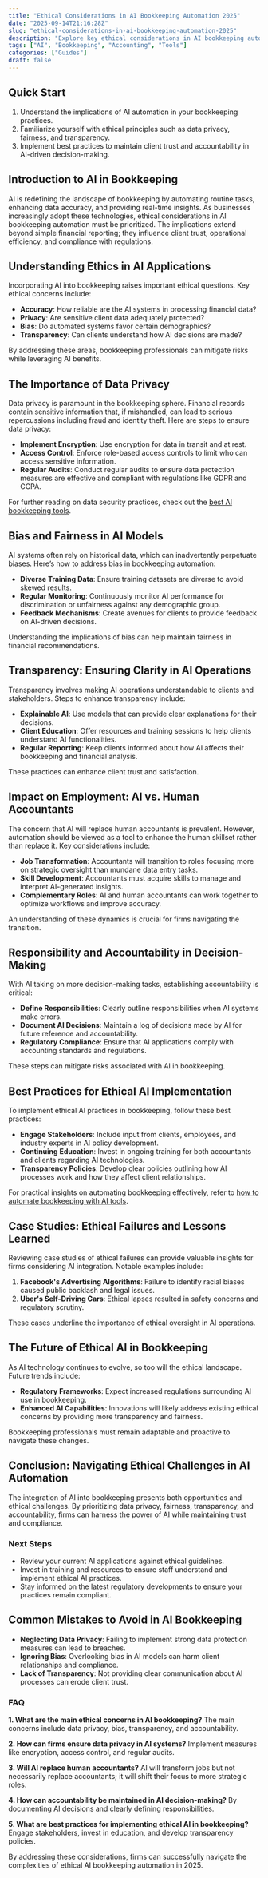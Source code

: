```yaml
---
title: "Ethical Considerations in AI Bookkeeping Automation 2025"
date: "2025-09-14T21:16:28Z"
slug: "ethical-considerations-in-ai-bookkeeping-automation-2025"
description: "Explore key ethical considerations in AI bookkeeping automation for business leaders and accountants to ensure responsible practice."
tags: ["AI", "Bookkeeping", "Accounting", "Tools"]
categories: ["Guides"]
draft: false
---
```


## Quick Start

1. Understand the implications of AI automation in your bookkeeping practices.
2. Familiarize yourself with ethical principles such as data privacy, fairness, and transparency.
3. Implement best practices to maintain client trust and accountability in AI-driven decision-making.

## Introduction to AI in Bookkeeping

AI is redefining the landscape of bookkeeping by automating routine tasks, enhancing data accuracy, and providing real-time insights. As businesses increasingly adopt these technologies, ethical considerations in AI bookkeeping automation must be prioritized. The implications extend beyond simple financial reporting; they influence client trust, operational efficiency, and compliance with regulations.

## Understanding Ethics in AI Applications

Incorporating AI into bookkeeping raises important ethical questions. Key ethical concerns include:

- **Accuracy**: How reliable are the AI systems in processing financial data?
- **Privacy**: Are sensitive client data adequately protected?
- **Bias**: Do automated systems favor certain demographics?
- **Transparency**: Can clients understand how AI decisions are made?

By addressing these areas, bookkeeping professionals can mitigate risks while leveraging AI benefits.

## The Importance of Data Privacy

Data privacy is paramount in the bookkeeping sphere. Financial records contain sensitive information that, if mishandled, can lead to serious repercussions including fraud and identity theft. Here are steps to ensure data privacy:

- **Implement Encryption**: Use encryption for data in transit and at rest.
- **Access Control**: Enforce role-based access controls to limit who can access sensitive information.
- **Regular Audits**: Conduct regular audits to ensure data protection measures are effective and compliant with regulations like GDPR and CCPA.

For further reading on data security practices, check out the [best AI bookkeeping tools](/posts/best-ai-bookkeeping-tools-for-small-businesses-2025/).

## Bias and Fairness in AI Models

AI systems often rely on historical data, which can inadvertently perpetuate biases. Here’s how to address bias in bookkeeping automation:

- **Diverse Training Data**: Ensure training datasets are diverse to avoid skewed results.
- **Regular Monitoring**: Continuously monitor AI performance for discrimination or unfairness against any demographic group.
- **Feedback Mechanisms**: Create avenues for clients to provide feedback on AI-driven decisions.

Understanding the implications of bias can help maintain fairness in financial recommendations.

## Transparency: Ensuring Clarity in AI Operations

Transparency involves making AI operations understandable to clients and stakeholders. Steps to enhance transparency include:

- **Explainable AI**: Use models that can provide clear explanations for their decisions.
- **Client Education**: Offer resources and training sessions to help clients understand AI functionalities.
- **Regular Reporting**: Keep clients informed about how AI affects their bookkeeping and financial analysis.

These practices can enhance client trust and satisfaction.

## Impact on Employment: AI vs. Human Accountants

The concern that AI will replace human accountants is prevalent. However, automation should be viewed as a tool to enhance the human skillset rather than replace it. Key considerations include:

- **Job Transformation**: Accountants will transition to roles focusing more on strategic oversight than mundane data entry tasks.
- **Skill Development**: Accountants must acquire skills to manage and interpret AI-generated insights.
- **Complementary Roles**: AI and human accountants can work together to optimize workflows and improve accuracy.

An understanding of these dynamics is crucial for firms navigating the transition.

## Responsibility and Accountability in Decision-Making

With AI taking on more decision-making tasks, establishing accountability is critical:

- **Define Responsibilities**: Clearly outline responsibilities when AI systems make errors.
- **Document AI Decisions**: Maintain a log of decisions made by AI for future reference and accountability.
- **Regulatory Compliance**: Ensure that AI applications comply with accounting standards and regulations.

These steps can mitigate risks associated with AI in bookkeeping.

## Best Practices for Ethical AI Implementation

To implement ethical AI practices in bookkeeping, follow these best practices:

- **Engage Stakeholders**: Include input from clients, employees, and industry experts in AI policy development.
- **Continuing Education**: Invest in ongoing training for both accountants and clients regarding AI technologies.
- **Transparency Policies**: Develop clear policies outlining how AI processes work and how they affect client relationships.

For practical insights on automating bookkeeping effectively, refer to [how to automate bookkeeping with AI tools](/posts/how-to-automate-bookkeeping-with-ai-quickbooks-receipt-ocr/).

## Case Studies: Ethical Failures and Lessons Learned

Reviewing case studies of ethical failures can provide valuable insights for firms considering AI integration. Notable examples include:

1. **Facebook's Advertising Algorithms**: Failure to identify racial biases caused public backlash and legal issues.
2. **Uber's Self-Driving Cars**: Ethical lapses resulted in safety concerns and regulatory scrutiny.

These cases underline the importance of ethical oversight in AI operations.

## The Future of Ethical AI in Bookkeeping

As AI technology continues to evolve, so too will the ethical landscape. Future trends include:

- **Regulatory Frameworks**: Expect increased regulations surrounding AI use in bookkeeping.
- **Enhanced AI Capabilities**: Innovations will likely address existing ethical concerns by providing more transparency and fairness.

Bookkeeping professionals must remain adaptable and proactive to navigate these changes.

## Conclusion: Navigating Ethical Challenges in AI Automation

The integration of AI into bookkeeping presents both opportunities and ethical challenges. By prioritizing data privacy, fairness, transparency, and accountability, firms can harness the power of AI while maintaining trust and compliance.

### Next Steps

- Review your current AI applications against ethical guidelines.
- Invest in training and resources to ensure staff understand and implement ethical AI practices.
- Stay informed on the latest regulatory developments to ensure your practices remain compliant.

## Common Mistakes to Avoid in AI Bookkeeping

- **Neglecting Data Privacy**: Failing to implement strong data protection measures can lead to breaches.
- **Ignoring Bias**: Overlooking bias in AI models can harm client relationships and compliance.
- **Lack of Transparency**: Not providing clear communication about AI processes can erode client trust.

### FAQ

**1. What are the main ethical concerns in AI bookkeeping?**
The main concerns include data privacy, bias, transparency, and accountability.

**2. How can firms ensure data privacy in AI systems?**
Implement measures like encryption, access control, and regular audits.

**3. Will AI replace human accountants?**
AI will transform jobs but not necessarily replace accountants; it will shift their focus to more strategic roles.

**4. How can accountability be maintained in AI decision-making?**
By documenting AI decisions and clearly defining responsibilities.

**5. What are best practices for implementing ethical AI in bookkeeping?**
Engage stakeholders, invest in education, and develop transparency policies.

By addressing these considerations, firms can successfully navigate the complexities of ethical AI bookkeeping automation in 2025.
